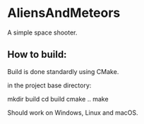 # AliensAndMeteors

A simple space shooter.

## How to build:

Build is done standardly using CMake. 

in the project base directory:

mkdir build
cd build
cmake ..
make

Should work on Windows, Linux and macOS.

